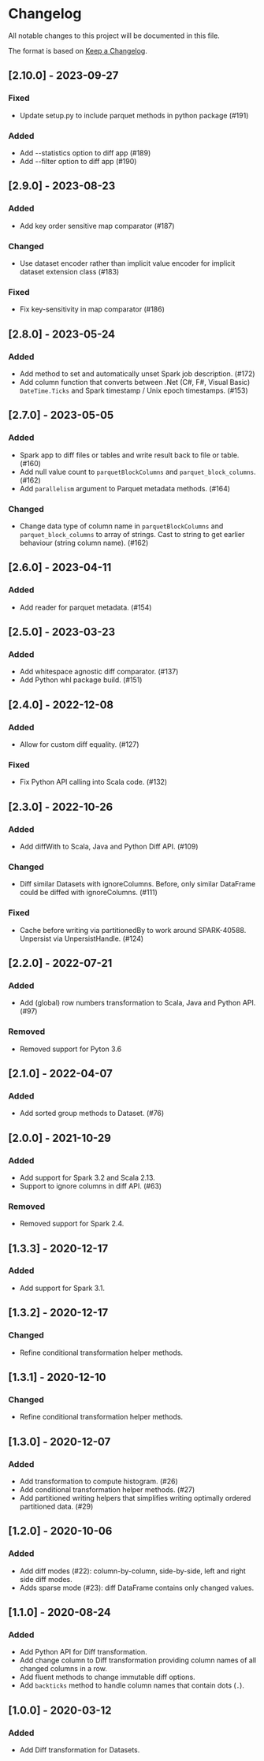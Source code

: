 # Changelog
All notable changes to this project will be documented in this file.

The format is based on [Keep a Changelog](https://keepachangelog.com/en/1.0.0/).

## [2.10.0] - 2023-09-27

### Fixed

- Update setup.py to include parquet methods in python package (#191)

### Added

- Add --statistics option to diff app (#189)
- Add --filter option to diff app (#190)

## [2.9.0] - 2023-08-23

### Added

- Add key order sensitive map comparator (#187)

### Changed

- Use dataset encoder rather than implicit value encoder for implicit dataset extension class (#183)

### Fixed

- Fix key-sensitivity in map comparator (#186)

## [2.8.0] - 2023-05-24

### Added

- Add method to set and automatically unset Spark job description. (#172)
- Add column function that converts between .Net (C#, F#, Visual Basic) `DateTime.Ticks` and Spark timestamp / Unix epoch timestamps. (#153)

## [2.7.0] - 2023-05-05

### Added

- Spark app to diff files or tables and write result back to file or table. (#160)
- Add null value count to `parquetBlockColumns` and `parquet_block_columns`. (#162)
- Add `parallelism` argument to Parquet metadata methods. (#164)

### Changed

- Change data type of column name in `parquetBlockColumns` and `parquet_block_columns` to array of strings.
  Cast to string to get earlier behaviour (string column name). (#162)

## [2.6.0] - 2023-04-11

### Added

-  Add reader for parquet metadata. (#154)

## [2.5.0] - 2023-03-23

### Added

- Add whitespace agnostic diff comparator. (#137)
- Add Python whl package build. (#151)

## [2.4.0] - 2022-12-08

### Added

- Allow for custom diff equality. (#127)

### Fixed

- Fix Python API calling into Scala code. (#132)

## [2.3.0] - 2022-10-26

### Added

- Add diffWith to Scala, Java and Python Diff API. (#109)

### Changed

- Diff similar Datasets with ignoreColumns. Before, only similar DataFrame could be diffed with ignoreColumns. (#111)

### Fixed

- Cache before writing via partitionedBy to work around SPARK-40588. Unpersist via UnpersistHandle. (#124)

## [2.2.0] - 2022-07-21

### Added
- Add (global) row numbers transformation to Scala, Java and Python API. (#97)

### Removed
- Removed support for Pyton 3.6

## [2.1.0] - 2022-04-07

### Added
- Add sorted group methods to Dataset. (#76)

## [2.0.0] - 2021-10-29

### Added
- Add support for Spark 3.2 and Scala 2.13.
- Support to ignore columns in diff API. (#63)

### Removed
- Removed support for Spark 2.4.

## [1.3.3] - 2020-12-17

### Added
- Add support for Spark 3.1.

## [1.3.2] - 2020-12-17

### Changed
- Refine conditional transformation helper methods.

## [1.3.1] - 2020-12-10

### Changed
- Refine conditional transformation helper methods.

## [1.3.0] - 2020-12-07

### Added
- Add transformation to compute histogram. (#26)
- Add conditional transformation helper methods. (#27)
- Add partitioned writing helpers that simplifies writing optimally ordered partitioned data. (#29)

## [1.2.0] - 2020-10-06

### Added
- Add diff modes (#22): column-by-column, side-by-side, left and right side diff modes.
- Adds sparse mode (#23): diff DataFrame contains only changed values.

## [1.1.0] - 2020-08-24

### Added
- Add Python API for Diff transformation.
- Add change column to Diff transformation providing column names of all changed columns in a row.
- Add fluent methods to change immutable diff options.
- Add `backticks` method to handle column names that contain dots (`.`).

## [1.0.0] - 2020-03-12

### Added
- Add Diff transformation for Datasets.
